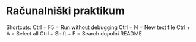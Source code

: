 # Računalniški praktikum
Shortcuts:
 Ctrl + F5 = Run without debugging
 Ctrl + N = New text file
 Ctrl + A = Select all
 Ctrl + Shift + F = Search
dopolni README
